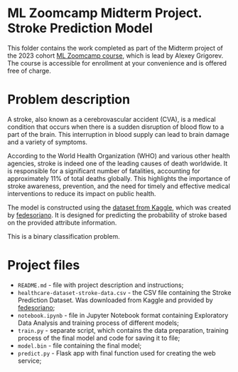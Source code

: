 # ML Zoomcamp Midterm Project. Stroke Prediction Model
This folder contains the work completed as part of the Midterm project of the 2023 cohort [ML Zoomcamp course](https://github.com/DataTalksClub/machine-learning-zoomcamp), which is lead by Alexey Grigorev. The course is accessible for enrollment at your convenience and is offered free of charge.
# Problem description
A stroke, also known as a cerebrovascular accident (CVA), is a medical condition that occurs when there is a sudden disruption of blood flow to a part of the brain. This interruption in blood supply can lead to brain damage and a variety of symptoms.

According to the World Health Organization (WHO) and various other health agencies, stroke is indeed one of the leading causes of death worldwide. It is responsible for a significant number of fatalities, accounting for approximately 11% of total deaths globally. This highlights the importance of stroke awareness, prevention, and the need for timely and effective medical interventions to reduce its impact on public health.

The model is constructed using the [dataset from Kaggle](https://www.kaggle.com/datasets/fedesoriano/stroke-prediction-dataset/data), which was created by [fedesoriano](https://www.kaggle.com/fedesoriano). It is designed for predicting the probability of stroke based on the provided attribute information.

This is a binary classification problem.
# Project files
- `README.md` - file with project description and instructions;
- `healthcare-dataset-stroke-data.csv` - the CSV file containing the Stroke Prediction Dataset. Was downloaded from Kaggle and provided by [fedesoriano](https://www.kaggle.com/fedesoriano);
- `notebook.ipynb` - file in Jupyter Notebook format containing Exploratory Data Analysis and training process of different models;
- `train.py` - separate script, which contains the data preparation, training process of the final model and code for saving it to file;
- `model.bin` - file containing the final model;
- `predict.py` - Flask app with final function used for creating the web service;
